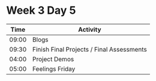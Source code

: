 # Week 3 Day 5

| Time | Activity |
| --- | --- |
09:00 | Blogs
09:30 | Finish Final Projects / Final Assessments
04:00 | Project Demos
05:00 | Feelings Friday
